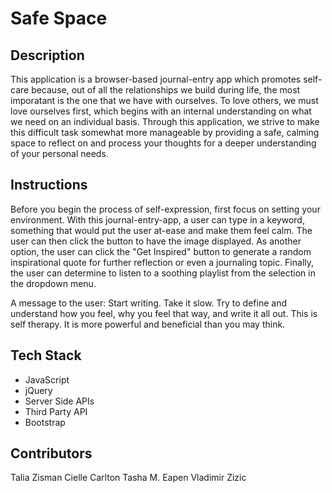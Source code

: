 # Safe Space

## Description

This application is a browser-based journal-entry app which promotes self-care because, out of all the relationships we build during life, the most imporatant is the one that we have with ourselves. To love others, we must love ourselves first, which begins with an internal understanding on what we need on an individual basis. Through this application, we strive to make this difficult task somewhat more manageable by providing a safe, calming space to reflect on and process your thoughts for a deeper understanding of your personal needs.

## Instructions

Before you begin the process of self-expression, first focus on setting your environment. With this journal-entry-app, a user can type in a keyword, something that would put the user at-ease and make them feel calm. The user can then click the button to have the image displayed. As another option, the user can click the "Get Inspired" button to generate a random inspirational quote for further reflection or even a journaling topic. Finally, the user can determine to listen to a soothing playlist from the selection in the dropdown menu.

A message to the user: Start writing. Take it slow. Try to define and understand how you feel, why you feel that way, and write it all out. This is self therapy. It is more powerful and beneficial than you may think.

## Tech Stack
* JavaScript
* jQuery
* Server Side APIs
* Third Party API
* Bootstrap

## Contributors
Talia Zisman
Cielle Carlton
Tasha M. Eapen
Vladimir Zizic